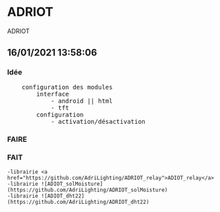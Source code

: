 # ADRIOT
 ADRIOT

## 16/01/2021 13:58:06
### Idée
<pre>
    configuration des modules
        interface
            - android || html
            - tft 
        configuration
            - activation/désactivation
</pre>
### FAIRE
### FAIT
    -librairie <a href="https://github.com/AdriLighting/ADRIOT_relay">ADIOT_relay</a>
    -librairie ![ADIOT_solMoisture](https://github.com/AdriLighting/ADRIOT_solMoisture)
    -librairie ![ADIOT_dht22](https://github.com/AdriLighting/ADRIOT_dht22)